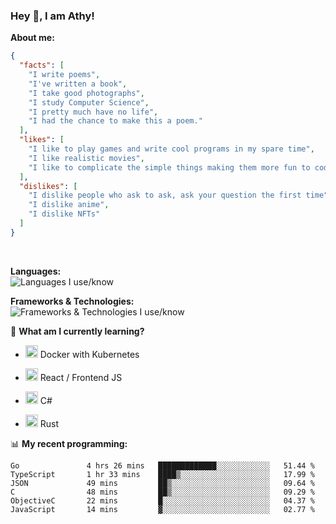### Hey 👋, I am Athy!<br>

**About me:**


```json
{
  "facts": [
    "I write poems",
    "I've written a book",
    "I take good photographs",
    "I study Computer Science",
    "I pretty much have no life",
    "I had the chance to make this a poem."
  ],
  "likes": [
    "I like to play games and write cool programs in my spare time",
    "I like realistic movies",
    "I like to complicate the simple things making them more fun to code."
  ],
  "dislikes": [
    "I dislike people who ask to ask, ask your question the first time",
    "I dislike anime",
    "I dislike NFTs"
  ]
}
```
<br>


**Languages:**<br>
![Languages I use/know](https://skillicons.dev/icons?i=py,js,html,go,lua,java)

**Frameworks & Technologies:**<br />
![Frameworks & Technologies I use/know](https://skillicons.dev/icons?i=nodejs,nextjs,ts,react,express,docker,kubernetes,mysql,postgresql,mongodb,git,github,tailwind)

📙 **What am I currently learning?**

- <img height="20" src="https://cdn.jsdelivr.net/gh/devicons/devicon/icons/docker/docker-original.svg" /> Docker with Kubernetes

- <img height="20" src="https://cdn.jsdelivr.net/gh/devicons/devicon/icons/react/react-original.svg" /> React / Frontend JS

- <img height="20" src="https://cdn.jsdelivr.net/gh/devicons/devicon/icons/csharp/csharp-original.svg" /> C#
- <img height="20" src="https://cdn.jsdelivr.net/gh/devicons/devicon/icons/rust/rust-plain.svg" /> Rust

📊 **My recent programming:**

<!--START_SECTION:waka-->

```text
Go               4 hrs 26 mins   █████████████░░░░░░░░░░░░   51.44 %
TypeScript       1 hr 33 mins    ████▒░░░░░░░░░░░░░░░░░░░░   17.99 %
JSON             49 mins         ██▒░░░░░░░░░░░░░░░░░░░░░░   09.64 %
C                48 mins         ██▒░░░░░░░░░░░░░░░░░░░░░░   09.29 %
ObjectiveC       22 mins         █░░░░░░░░░░░░░░░░░░░░░░░░   04.37 %
JavaScript       14 mins         ▓░░░░░░░░░░░░░░░░░░░░░░░░   02.77 %
```

<!--END_SECTION:waka-->
